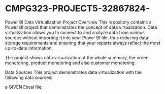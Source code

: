 # CMPG323-PROJECT5-32867824-

Power BI Data Virtualization Project
Overview
This repository contains a Power BI project that demonstrates the concept of data virtualization. Data virtualization allows you to connect to and analyze data from various sources without importing it into your Power BI file, thus reducing data storage requirements and ensuring that your reports always reflect the most up-to-date information.


The project shows data virtualization of the whole summary, the order monetoring, product monetoring and also customer monetoring.

Data Sources
This project demonstrates data virtualization with the following data sources:

a GIVEN Excel file.
